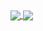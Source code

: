 <a href="https://github.com/anuraghazra/github-readme-stats">
	<img align="center" src="https://github-readme-stats.vercel.app/api?username=allstergamer&theme=radical)](https://github.com/anuraghazra/github-readme-stats">
</a>
<a href="https://github.com/anuraghazra/convoychat">
	<img align="center" src="https://github-readme-stats.vercel.app/api/top-langs/?username=allstergamer&layout=compact)](https://github.com/anuraghazra/github-readme-stats">
</a>



